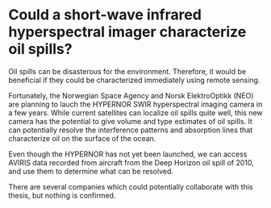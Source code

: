 Could a short-wave infrared hyperspectral imager characterize oil spills?
=

Oil spills can be disasterous for the environment. 
Therefore, it would be beneficial if they could be characterized immediately using remote sensing. 

Fortunately, the Norwegian Space Agency and Norsk ElektroOptikk (NEO) are planning to lauch the HYPERNOR SWIR hyperspectral imaging camera in a few years. 
While current satellites can localize oil spills quite well, this new camera has the potential to give volume and type estimates of oil spills.
It can potentially resolve the interference patterns and absorption lines that characterize oil on the surface of the ocean. 

Even though the HYPERNOR has not yet been launched, we can access AVIRIS data recorded from aircraft from the Deep Horizon oil spill of 2010, and use them to determine what can be resolved. 

There are several companies which could potentially collaborate with this thesis, but nothing is confirmed. 
